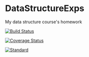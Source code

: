 # DataStructureExps
My data structure course's homework

[![Build Status](https://travis-ci.org/Librazy/DataStructureExps.svg?branch=master)](https://travis-ci.org/Librazy/DataStructureExps)

[![Coverage Status](https://coveralls.io/repos/github/Librazy/DataStructureExps/badge.svg?branch=master)](https://coveralls.io/github/Librazy/DataStructureExps?branch=master)

[![Standard](https://img.shields.io/badge/c%2B%2B-17-green.svg)](https://en.wikipedia.org/wiki/C%2B%2B#Standardization)
